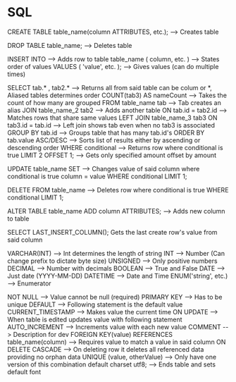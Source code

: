 # SQL

<!-- SECTION Commands -->
  CREATE TABLE table_name(column ATTRIBUTES, etc.); --> Creates table

  DROP TABLE table_name; --> Deletes table

  INSERT INTO --> Adds row to table
    table_name ( column, etc. ) --> States order of values
    VALUES ( 'value', etc. ); --> Gives values (can do multiple times)

  SELECT tab.* , tab2.* --> Returns all from said table can be colum or *, Aliased tables determines order
    COUNT(tab3) AS nameCount --> Takes the count of how many are grouped
    FROM table_name tab --> Tab creates an alias
    JOIN table_name_2 tab2 --> Adds another table
    ON tab.id = tab2.id --> Matches rows that share same values
    LEFT JOIN table_name_3 tab3 ON tab3.id = tab.id --> Left join shows tab even when no tab3 is associated
    GROUP BY tab.id --> Groups table that has many tab.id's
    ORDER BY tab.value ASC/DESC --> Sorts list of results either by ascending or descending order
    WHERE conditional --> Returns row where conditional is true
    LIMIT 2 OFFSET 1; --> Gets only specified amount offset by amount

  UPDATE table_name SET --> Changes value of said column where conditional is true
    column = value
    WHERE conditional
    LIMIT 1;

  DELETE FROM table_name --> Deletes row where conditional is true
    WHERE conditional
    LIMIT 1;

  ALTER TABLE table_name
    ADD column ATTRIBUTES; --> Adds new column to table

  SELECT LAST_INSERT_COLUMN(); Gets the last create row's value from said column

<!-- SECTION Data types -->
  VARCHAR(INT) --> Int determines the length of string
  INT --> Number (Can change prefix to dictate byte size)
    UNSIGNED --> Only positive numbers
  DECIMAL --> Number with decimals
  BOOLEAN --> True and False
  DATE --> Just date (YYYY-MM-DD)
  DATETIME --> Date and Time
  ENUM('string', etc.) --> Enumerator

<!-- SECTION Attributes -->
  NOT NULL --> Value cannot be null (required)
  PRIMARY KEY --> Has to be unique
  DEFAULT --> Following statement is the default value
  CURRENT_TIMESTAMP --> Makes value the current time
  ON UPDATE --> When table is edited updates value with following statement
  AUTO_INCREMENT --> Increments value with each new value
  COMMENT --> Description for dev
  FOREIGN KEY(value) REFERENCES table_name(column) --> Requires value to match a value in said column
  ON DELETE CASCADE --> On deleting row it deletes all referenced data providing no orphan data
  UNIQUE (value, otherValue) --> Only have one version of this combination
  default charset utf8; --> Ends table and sets default font